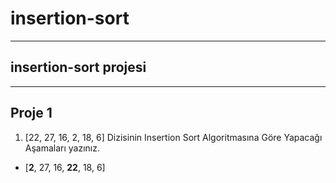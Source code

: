 # insertion-sort
---------------------------------------------------------------------
## insertion-sort projesi
---------------------------------------------------------------------
## Proje 1
1. [22, 27, 16, 2, 18, 6] Dizisinin Insertion Sort Algoritmasına Göre Yapacağı Aşamaları yazınız.
* [**2**, 27, 16, **22**, 18, 6]